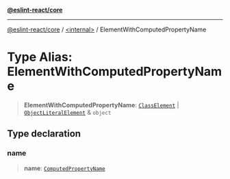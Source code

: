 [**@eslint-react/core**](../../README.md)

***

[@eslint-react/core](../../README.md) / [\<internal\>](../README.md) / ElementWithComputedPropertyName

# Type Alias: ElementWithComputedPropertyName

> **ElementWithComputedPropertyName**: [`ClassElement`](../interfaces/ClassElement.md) \| [`ObjectLiteralElement`](../interfaces/ObjectLiteralElement.md) & `object`

## Type declaration

### name

> **name**: [`ComputedPropertyName`](../interfaces/ComputedPropertyName.md)

